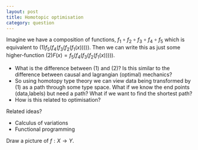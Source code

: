 ```yaml
---
layout: post
title: Homotopic optimisation
category: question
---
```


Imagine we have a composition of functions, $f_1 \circ f_2 \circ f_3 \circ f_4 \circ f_5$ which is equivalent to $(1)
f_5(f_4(f_3(f_2(f_1(x)))))$. Then we can write this as just some higher-function $(2) F(x) = f_5(f_4(f_3(f_2(f_1(x)))))$.

* What is the difference between (1) and (2)? Is this similar to the difference between causal and lagrangian (optimal) mechanics?
* So using homotopy type theory we can view data being transformed by (1) as a path through some type space. What if we know the end points (data,labels) but need a path? What if we want to find the shortest path?
* How is this related to optimisation?

Related ideas?
* Calculus of variations
* Functional programming


Draw a picture of $f:X\rightarrow Y$. 